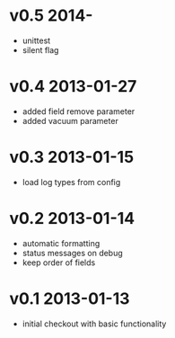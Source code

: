 v0.5 2014-
===============

* unittest
* silent flag


v0.4 2013-01-27
===============

* added field remove parameter
* added vacuum parameter

v0.3 2013-01-15
===============

* load log types from config

v0.2 2013-01-14
===============

* automatic formatting
* status messages on debug
* keep order of fields

v0.1 2013-01-13
===============

* initial checkout with basic functionality
